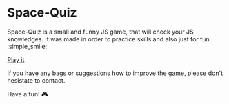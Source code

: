 # Space-Quiz

Space-Quiz is a small and funny JS game, that will check your JS knowledges. It was made in order to practice skills and also just for fun :simple_smile:

[Play it](https://elliepooh.github.io/Space-Quiz)

If you have any bags or suggestions how to improve the game, please don't hesistate to contact.

Have a fun! :video_game:
